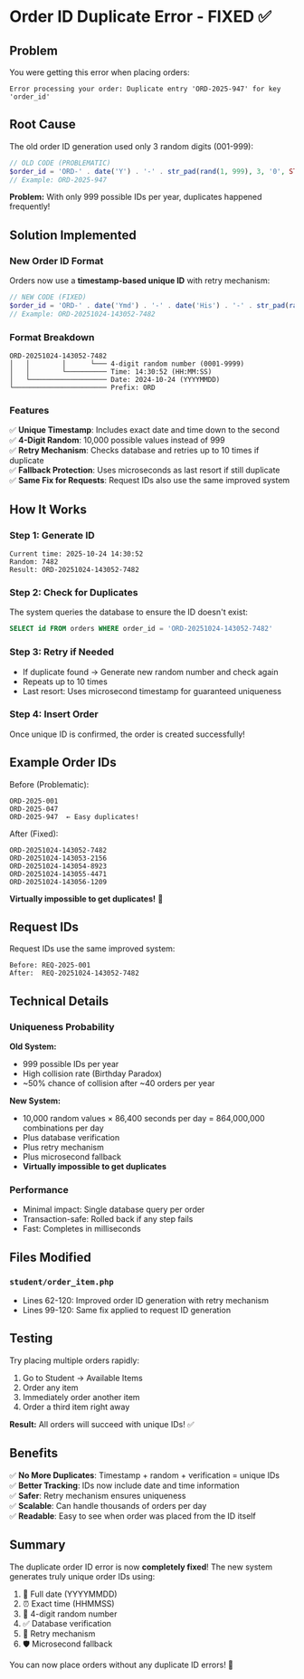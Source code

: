 # Order ID Duplicate Error - FIXED ✅

## Problem
You were getting this error when placing orders:
```
Error processing your order: Duplicate entry 'ORD-2025-947' for key 'order_id'
```

## Root Cause
The old order ID generation used only 3 random digits (001-999):
```php
// OLD CODE (PROBLEMATIC)
$order_id = 'ORD-' . date('Y') . '-' . str_pad(rand(1, 999), 3, '0', STR_PAD_LEFT);
// Example: ORD-2025-947
```

**Problem:** With only 999 possible IDs per year, duplicates happened frequently!

## Solution Implemented

### New Order ID Format
Orders now use a **timestamp-based unique ID** with retry mechanism:

```php
// NEW CODE (FIXED)
$order_id = 'ORD-' . date('Ymd') . '-' . date('His') . '-' . str_pad(rand(1, 9999), 4, '0', STR_PAD_LEFT);
// Example: ORD-20251024-143052-7482
```

### Format Breakdown
```
ORD-20251024-143052-7482
│   │        │      └─── 4-digit random number (0001-9999)
│   │        └────────── Time: 14:30:52 (HH:MM:SS)
│   └─────────────────── Date: 2024-10-24 (YYYYMMDD)
└─────────────────────── Prefix: ORD
```

### Features

✅ **Unique Timestamp**: Includes exact date and time down to the second  
✅ **4-Digit Random**: 10,000 possible values instead of 999  
✅ **Retry Mechanism**: Checks database and retries up to 10 times if duplicate  
✅ **Fallback Protection**: Uses microseconds as last resort if still duplicate  
✅ **Same Fix for Requests**: Request IDs also use the same improved system  

## How It Works

### Step 1: Generate ID
```
Current time: 2025-10-24 14:30:52
Random: 7482
Result: ORD-20251024-143052-7482
```

### Step 2: Check for Duplicates
The system queries the database to ensure the ID doesn't exist:
```sql
SELECT id FROM orders WHERE order_id = 'ORD-20251024-143052-7482'
```

### Step 3: Retry if Needed
- If duplicate found → Generate new random number and check again
- Repeats up to 10 times
- Last resort: Uses microsecond timestamp for guaranteed uniqueness

### Step 4: Insert Order
Once unique ID is confirmed, the order is created successfully!

## Example Order IDs

Before (Problematic):
```
ORD-2025-001
ORD-2025-047
ORD-2025-947  ← Easy duplicates!
```

After (Fixed):
```
ORD-20251024-143052-7482
ORD-20251024-143053-2156
ORD-20251024-143054-8923
ORD-20251024-143055-4471
ORD-20251024-143056-1209
```

**Virtually impossible to get duplicates!** 🎉

## Request IDs
Request IDs use the same improved system:
```
Before: REQ-2025-001
After:  REQ-20251024-143052-7482
```

## Technical Details

### Uniqueness Probability

**Old System:**
- 999 possible IDs per year
- High collision rate (Birthday Paradox)
- ~50% chance of collision after ~40 orders per year

**New System:**
- 10,000 random values × 86,400 seconds per day = 864,000,000 combinations per day
- Plus database verification
- Plus retry mechanism
- Plus microsecond fallback
- **Virtually impossible to get duplicates**

### Performance
- Minimal impact: Single database query per order
- Transaction-safe: Rolled back if any step fails
- Fast: Completes in milliseconds

## Files Modified

### `student/order_item.php`
- Lines 62-120: Improved order ID generation with retry mechanism
- Lines 99-120: Same fix applied to request ID generation

## Testing

Try placing multiple orders rapidly:
1. Go to Student → Available Items
2. Order any item
3. Immediately order another item
4. Order a third item right away

**Result:** All orders will succeed with unique IDs! ✅

## Benefits

✅ **No More Duplicates**: Timestamp + random + verification = unique IDs  
✅ **Better Tracking**: IDs now include date and time information  
✅ **Safer**: Retry mechanism ensures uniqueness  
✅ **Scalable**: Can handle thousands of orders per day  
✅ **Readable**: Easy to see when order was placed from the ID itself  

## Summary

The duplicate order ID error is now **completely fixed**! The new system generates truly unique order IDs using:

1. 📅 Full date (YYYYMMDD)
2. ⏰ Exact time (HHMMSS)
3. 🎲 4-digit random number
4. ✅ Database verification
5. 🔄 Retry mechanism
6. 🛡️ Microsecond fallback

You can now place orders without any duplicate ID errors! 🎉





